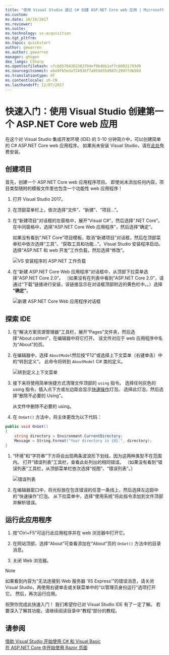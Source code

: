 ```yaml
---
title: "使用 Visual Studio 通过 C# 创建 ASP.NET Core web 应用 | Microsoft Docs"
ms.custom: 
ms.date: 10/10/2017
ms.reviewer: 
ms.suite: 
ms.technology: vs-acquisition
ms.tgt_pltfrm: 
ms.topic: quickstart
author: gewarren
ms.author: gewarren
manager: ghogen
dev_langs: CSharp
ms.openlocfilehash: cfcb85704302303704ef9b4bb1affc60031793d9
ms.sourcegitcommit: ebe9fb5eda724936f7a059d35d987c29dffdb50d
ms.translationtype: HT
ms.contentlocale: zh-CN
ms.lasthandoff: 12/07/2017
---
```

# <a name="quickstart-use-visual-studio-to-create-your-first-aspnet-core-web-app"></a>快速入门：使用 Visual Studio 创建第一个 ASP.NET Core web 应用

在这个对 Visual Studio 集成开发环境 (IDE) 的 5-10 分钟简介中，可以创建简单的 C# ASP.NET Core web 应用程序。 如果尚未安装 Visual Studio，请在[此处](http://www.visualstudio.com)免费安装。

## <a name="create-a-project"></a>创建项目

首先，创建一个 ASP.NET Core web 应用程序项目。 即使尚未添加任何内容，项目类型随附的模板文件里也包含一个功能性 web 应用程序！

1. 打开 Visual Studio 2017。

1. 在顶部菜单栏上，依次选择“文件”、“新建”、“项目...”。

1. 在“新建项目”对话框的左窗格中，展开“Visual C#”，然后选择“.NET Core”。 在中间窗格中，选择“ASP.NET Core Web 应用程序”，然后选择“确定”。

     如果没有看到“.NET Core”项目模板，取消“新建项目”对话框，然后在顶部菜单栏中依次选择“工具”、“获取工具和功能...”。Visual Studio 安装程序启动。 选择“ASP.NET 和 web 开发”工作负载，然后选择“修改”。

     ![VS 安装程序的 ASP.NET 工作负载](../ide/media/quickstart-aspnet-workload.png)

1. 在“新建 ASP.NET Core Web 应用程序”对话框中，从顶部下拉菜单选择“ASP.NET Core 2.0”。 （如果没有在列表中看到“ASP.NET Core 2.0”，请通过“下载”链接进行安装，该链接显示在对话框顶部附近的黄色栏中。。）选择 **“确定”**。

   ![新建 ASP.NET Core Web 应用程序对话框](../ide/media/quickstart-aspnet-core20.png)

## <a name="explore-the-ide"></a>探索 IDE

1. 在“解决方案资源管理器”工具栏，展开“Pages”文件夹，然后选择“About.cshtml”，在编辑器中将它打开。 该文件对应于 web 应用程序中名为“About”的页。

1. 在编辑器中，选择 `AboutModel`然后按“F12”或选择上下文菜单（右键单击）中的“转到定义”。 此命令将转到 `AboutModel` C# 类的定义。

   ![转到定义上下文菜单](../ide/media/quickstart-aspnet-gotodefinition.png)

1. 接下来将使用简单快捷方式清理文件顶部的 `using` 指令。 选择任何灰色的 using 指令，插入点下方或左边距会显示[快速操作](../ide/quick-actions.md)灯泡。 选择此灯泡，然后选择“删除不必要的 Using”。

     从文件中删除不必要的 using。

1. 在 `OnGet()` 方法中，将主体更改为以下代码：

 ```csharp
 public void OnGet()
 {
     string directory = Environment.CurrentDirectory;
     Message = String.Format("Your directory is {0}.", directory);
 }
 ```

1. “环境”和“字符串”下方将会出现两条波浪形下划线，因为这两种类型不在范围内。 打开“错误列表”工具栏，查看此处列出的相同错误。 （如果没有看到“错误列表”工具栏，从顶部菜单栏依次选择“视图”、“错误列表”。）

   ![错误列表](../ide/media/quickstart-aspnet-errorlist.png)

1. 在编辑器窗口中，将光标放在包含错误的任意一条线上，然后选择左边距中的“快速操作”灯泡。 从下拉菜单中，选择“使用系统”将此指令添加到文件顶部并解析错误。

## <a name="run-the-application"></a>运行此应用程序

1. 按“Ctrl+F5”可运行此应用程序并在 web 浏览器中打开它。

1. 在网站顶部，选择“About”可查看添加在“About”页的 `OnGet()` 方法中的目录消息。

1. 关闭 Web 浏览器。

> [!NOTE]
> 如果看到内容为“无法连接到 Web 服务器 'IIS Express'”的错误消息，请关闭 Visual Studio，再使用右键单击或关联菜单中的“以管理员身份运行”选项打开它。 然后，再次运行应用。

祝贺你完成此快速入门！ 我们希望你已对 Visual Studio IDE 有了一定了解。 若要深入了解其功能，请继续阅读目录中“教程”部分的教程。

## <a name="see-also"></a>请参阅

[借助 Visual Studio 开始使用 C# 和 Visual Basic](getting-started-with-visual-csharp-and-visual-basic.md)  
[在 ASP.NET Core 中开始使用 Razor 页面](/aspnet/core/tutorials/razor-pages/razor-pages-start)